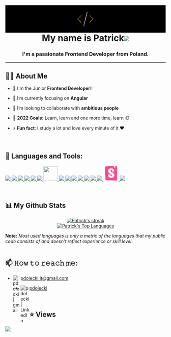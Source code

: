 <img align="left" alt="Patrick's logo" src="./logo.png" />

<h1 align="center">My name is Patrick<img src="https://raw.githubusercontent.com/MartinHeinz/MartinHeinz/master/wave.gif" width="30px"></h1>
<h3 align="center">I'm a passionate Frontend Developer from Poland.</h3>


-----------------------------------------------------------------------------------------------------------------------------------------------------

## 🙋‍♂️ About Me

- 🔭 I'm the Junior **Frontend Developer**!!

- 🌱 I’m currently focusing on **Angular**

- 👯 I’m looking to collaborate with **ambitious people**

- 🥅 **2022 Goals:** Learn, learn and one more time, learn :D

- ⚡ **Fun fact**: I study a lot and love every minute of it ❤

<br />

## 🧰 Languages and Tools:
<p align="left"> 
  <a href="https://developer.mozilla.org/en-US/docs/Web/JavaScript" target="_blank"> <img src="https://img.icons8.com/color/48/000000/javascript.png"/> </a> 
  <a href="https://www.w3.org/html/" target="_blank"> <img src="https://img.icons8.com/color/48/000000/html-5.png"/> </a> 
  <a href="https://www.w3schools.com/css/" target="_blank"> <img src="https://img.icons8.com/color/48/000000/css3.png"/> </a> 
  <a href="https://sass-lang.com/" target="_blank"> <img src="https://img.icons8.com/color/48/000000/sass.png"/> </a> 
  <a href="https://nodejs.org" target="_blank"> <img src="https://img.icons8.com/color/48/000000/nodejs.png"/> </a> 
  <a href="https://www.mongodb.com/" target="_blank"> <img src="https://img.icons8.com/color/48/000000/mongodb.png"/> </a> 
  <a href="https://postman.com" target="_blank"> <img src="https://www.vectorlogo.zone/logos/getpostman/getpostman-icon.svg" width="45" height="45"/> </a>   
  <a href="https://git-scm.com/" target="_blank"> <img src="https://img.icons8.com/color/48/000000/git.png"/> </a>
  <a href="https://github.com/" target="_blank"> <img src="https://img.icons8.com/color/48/000000/github.png"/> </a>
  <a href="https://www.npmjs.com/" target="_blank"> <img src="https://img.icons8.com/color/48/000000/npm.png"/> </a>
  <a href="https://angular.io/" target="_blank"> <img src="https://img.icons8.com/color/50/000000/angularjs.png"/> </a>
  <a href="https://www.typescriptlang.org/" target="_blank"> <img src="https://img.icons8.com/color/48/000000/typescript.png"/> </a>
  <a href="https://nx.dev/" target="_blank"> <img src="https://images.ctfassets.net/96ni1xzc7t82/1x2tqujxY3zf0MsUMa6uAM/51cc5821d5909884d9c9511458ebdd89/Nrwl_Icon_FC.svg" style="height:60px;"/> </a>
  <a href="https://nestjs.com/" target="_blank"> <img src="https://www.vectorlogo.zone/logos/nestjs/nestjs-icon.svg" style="height:48px;"/> </a>
  <a href="https://storybook.js.org/" target="_blank"> <img src="https://raw.githubusercontent.com/devicons/devicon/2ae2a900d2f041da66e950e4d48052658d850630/icons/storybook/storybook-original.svg" style="height:48px;"/> </a>
  <a href="https://azure.microsoft.com/pl-pl/services/devops/" target="_blank"> <img src="https://www.vectorlogo.zone/logos/microsoft_azure/microsoft_azure-icon.svg" style="height:48px;"/> </a>
  
</p>

<br />

## 📊 My Github Stats

<p align="center">
<a href="https://github.com/pdolecki/github-readme-streak-stats">
  <img title="Streak stats for profile" alt="Patrick's streak" src="https://github-readme-streak-stats.herokuapp.com/?user=pdolecki&theme=black-ice&hide_border=true&stroke=0000&background=060A0CD0"/>
</a>


<br />
  <a href="https://github.com/pdolecki/github-readme-stats"><img alt="Patrick's Top Languages" src="https://github-readme-stats.vercel.app/api/top-langs/?username=pdolecki&langs_count=8&count_private=true&layout=compact&theme=react&hide_border=true&bg_color=0D1117" /></a>
<br/>
</p>
   <b>Note:</b><em> Most used languages is only a metric of the languages that my public code consists of and doesn't reflect experience or skill level.</em>

<br />
<br />

## 📫 𝙷𝚘𝚠 𝚝𝚘 𝚛𝚎𝚊𝚌𝚑 𝚖𝚎:

- [<img align="left" alt="pdolecki | gmail" width="24px" src="https://img.icons8.com/color/48/000000/gmail.png" />][gmail] pdolecki.it@gmail.com

- [<img align="left" alt="pdolecki | LinkedIn" width="28px" src="https://img.icons8.com/color/48/000000/linkedin.png" />][linkedin] [pdolecki][linkedin]

[linkedin]: https://linkedin.com/in/pdolecki
[gmail]: mailto:pdolecki.it@gmail.com

<br />

## ⭐ Views

<a href="https://github.com/Meghna-DAS/github-profile-views-counter">
    <img src="https://komarev.com/ghpvc/?username=pdolecki">
</a>
